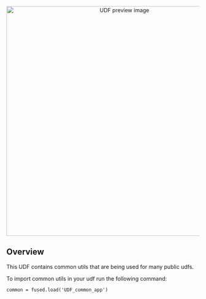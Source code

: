 <!--fused:preview-->
<p align="center"><img src="fused_uploaded_preview" width="600" alt="UDF preview image"></p>

<!--fused:readme-->
## Overview

This UDF contains common utils that are being used for many public udfs.


To import common utils in your udf run the following command:

`common = fused.load('UDF_common_app')`
